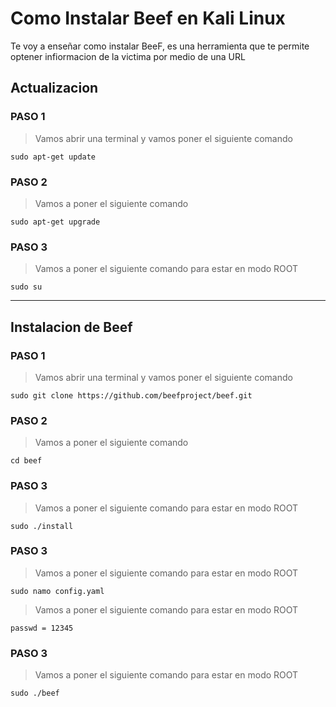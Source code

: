# Como Instalar Beef en  Kali Linux

Te voy a enseñar como instalar BeeF, es una herramienta que te permite optener infiormacion de la victima por medio de una URL

## Actualizacion 

### PASO 1
> Vamos abrir una terminal y vamos  poner el siguiente comando
```
sudo apt-get update
```
### PASO 2
> Vamos a poner el siguiente comando
```
sudo apt-get upgrade
```
### PASO 3
> Vamos a poner el siguiente comando para estar en modo ROOT
```
sudo su
```
---------------------------
## Instalacion de Beef

### PASO 1
> Vamos abrir una terminal y vamos  poner el siguiente comando
```
sudo git clone https://github.com/beefproject/beef.git
```
### PASO 2
> Vamos a poner el siguiente comando
```
cd beef
```
### PASO 3
> Vamos a poner el siguiente comando para estar en modo ROOT
```
sudo ./install
```
### PASO 3
> Vamos a poner el siguiente comando para estar en modo ROOT
```
sudo namo config.yaml
```
> Vamos a poner el siguiente comando para estar en modo ROOT
```
passwd = 12345
```
### PASO 3
> Vamos a poner el siguiente comando para estar en modo ROOT
```
sudo ./beef
```
